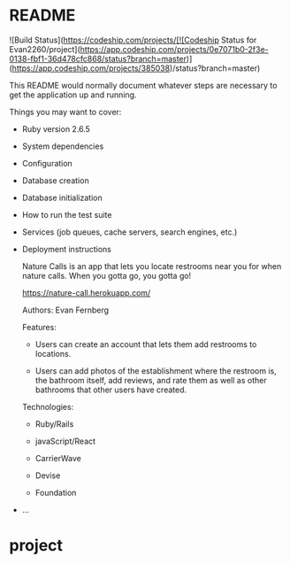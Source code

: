 # README

![Build Status](https://codeship.com/projects/[![Codeship Status for Evan2260/project](https://app.codeship.com/projects/0e7071b0-2f3e-0138-fbf1-36d478cfc868/status?branch=master)](https://app.codeship.com/projects/385038)/status?branch=master)

This README would normally document whatever steps are necessary to get the
application up and running.

Things you may want to cover:

* Ruby version 2.6.5

* System dependencies

* Configuration

* Database creation

* Database initialization

* How to run the test suite

* Services (job queues, cache servers, search engines, etc.)

* Deployment instructions


  Nature Calls is an app that lets you locate restrooms near you for when nature calls. When you gotta go, you gotta go!

  https://nature-call.herokuapp.com/

  Authors: Evan Fernberg

  Features:

  - Users can create an account that lets them add restrooms to locations.

  - Users can add photos of the establishment where the restroom is, the bathroom itself, add reviews, and rate them as well as other bathrooms that other users have created.

  Technologies:

  - Ruby/Rails

  - javaScript/React

  - CarrierWave

  - Devise

  - Foundation

* ...
# project
